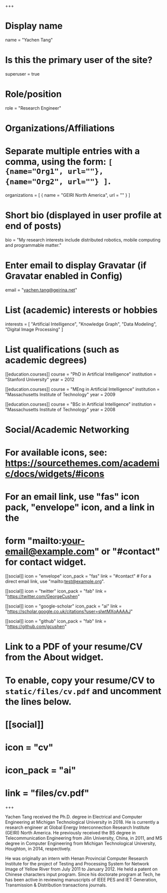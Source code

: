 +++
# Display name
name = "Yachen Tang"

# Is this the primary user of the site?
superuser = true

# Role/position
role = "Research Engineer"

# Organizations/Affiliations
#   Separate multiple entries with a comma, using the form: `[ {name="Org1", url=""}, {name="Org2", url=""} ]`.
organizations = [ { name = "GEIRI North America", url = "" } ]

# Short bio (displayed in user profile at end of posts)
bio = "My research interests include distributed robotics, mobile computing and programmable matter."

# Enter email to display Gravatar (if Gravatar enabled in Config)
email = "yachen.tang@geirina.net"

# List (academic) interests or hobbies
interests = [
  "Artificial Intelligence",
  "Knowledge Graph",
  "Data Modeling",
  "Digital Image Processing"
]

# List qualifications (such as academic degrees)
[[education.courses]]
  course = "PhD in Artificial Intelligence"
  institution = "Stanford University"
  year = 2012

[[education.courses]]
  course = "MEng in Artificial Intelligence"
  institution = "Massachusetts Institute of Technology"
  year = 2009

[[education.courses]]
  course = "BSc in Artificial Intelligence"
  institution = "Massachusetts Institute of Technology"
  year = 2008

# Social/Academic Networking
# For available icons, see: https://sourcethemes.com/academic/docs/widgets/#icons
#   For an email link, use "fas" icon pack, "envelope" icon, and a link in the
#   form "mailto:your-email@example.com" or "#contact" for contact widget.

[[social]]
  icon = "envelope"
  icon_pack = "fas"
  link = "#contact"  # For a direct email link, use "mailto:test@example.org".

[[social]]
  icon = "twitter"
  icon_pack = "fab"
  link = "https://twitter.com/GeorgeCushen"

[[social]]
  icon = "google-scholar"
  icon_pack = "ai"
  link = "https://scholar.google.co.uk/citations?user=sIwtMXoAAAAJ"

[[social]]
  icon = "github"
  icon_pack = "fab"
  link = "https://github.com/gcushen"

# Link to a PDF of your resume/CV from the About widget.
# To enable, copy your resume/CV to `static/files/cv.pdf` and uncomment the lines below.
# [[social]]
#   icon = "cv"
#   icon_pack = "ai"
#   link = "files/cv.pdf"

+++

Yachen Tang received the Ph.D. degree in Electrical and Computer Engineering at Michigan Technological University in 2018. He is currently a research engineer at Global Energy Interconnection Research Institute (GEIRI) North America. He previously received the BS degree in Telecommunication Engineering from Jilin University, China, in 2011, and MS degree in Computer Engineering from Michigan Technological University, Houghton, in 2014, respectively.

He was originally an intern with Henan Provincial Computer Research Institute for the project of Testing and Processing System for Network Image of Yellow River from July 2011 to January 2012. He held a patent on Chinese characters input program. Since his doctorate program at Tech, he has been active in reviewing manuscripts of IEEE PES and IET Generation, Transmission & Distribution transactions journals. 
